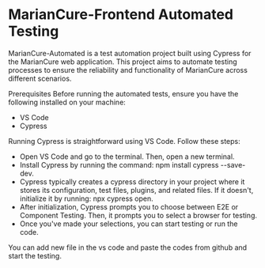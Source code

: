 # MarianCure-Frontend Automated Testing

MarianCure-Automated is a test automation project built using Cypress for the MarianCure web application. This project aims to automate testing processes to ensure the reliability and functionality of MarianCure across different scenarios.

Prerequisites
Before running the automated tests, ensure you have the following installed on your machine:
- VS Code
- Cypress

Running Cypress is straightforward using VS Code. Follow these steps:

- Open VS Code and go to the terminal. Then, open a new terminal.
- Install Cypress by running the command: npm install cypress --save-dev.
- Cypress typically creates a cypress directory in your project where it stores its configuration, test files, plugins, and related files. If it doesn't, initialize it by running: npx cypress open.
- After initialization, Cypress prompts you to choose between E2E or Component Testing. Then, it prompts you to select a browser for testing.
- Once you've made your selections, you can start testing or run the code.

You can add new file in the vs code and paste the codes from github and start the testing.
